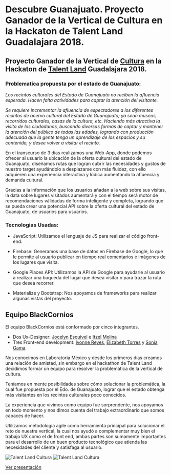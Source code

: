 # Descubre Guanajuato. Proyecto Ganador de la Vertical de Cultura en la Hackaton de Talent Land Guadalajara 2018.

## Proyecto Ganador de la Vertical de [Cultura](http://hackathon.talent-network.org/portfolio/cultura/) en la Hackaton de [Talent Land](http://2018.talent-land.mx/) Guadalajara 2018.

### Problematica propuesta por el estado de Guanajuato:

*Los recintos culturales del Estado de Guanajuato no reciben la afluencia esperada. Hacen falta actividades para captar la atención del visitante.*

*Se requiere incrementar la afluencia de espectadores a los diferentes recintos de acervo cultural del Estado de Guanajuato; ya sean museos, recorridos culturales, casas de la cultura, etc. Haciendo más atractiva la visita de los ciudadanos, buscando diversas formas de captar y mantener la atención del público de todas las edades, logrando con producción adecuada que la gente tenga un aprendizaje de los espacios y su contenido, y desee volver a visitar el recinto.*

En el transcurso de 3 dias realizamos una Web-App, donde podemos ofrecer al usuario la ubicación de la oferta cultural del estado de Guanajuato, diseñamos rutas que logran cubrir las necesidades y gustos de nuestro target ayudándolo a desplazarse con más fluidez, con ello adquieren una experiencia interactiva y lúdica aumentando la afluencia y demanda cultural.

Gracias a la información que los usuarios añadan a la web sobre sus visitas, la data sobre lugares visitados aumentará  y con el tiempo será motor de recomendaciones válidadas de forma inteligente y completa, logrando que se pueda crear una potencial API sobre la oferta cultural del estado de Guanajuato, de usuarios para usuarios.

### Tecnologias Usadas:

- JavaScript: Utilizamos el lenguaje de JS para realizar el código front-end.

- Firebase: Generamos una base de datos en Firebase de Google, lo que le permite al usuario publicar en tiempo real comentarios e imágenes de los lugares que visita. 

- Google Places API: Utilizamos la API de Google para ayudarle al usuario a realizar una buqueda del lugar que desea visitar o para trazar la ruta que desea recorrer.

- Materialize y Bootstrap: Nos apoyamos de frameworks para realizar algunas vistas del proyecto. 

## Equipo BlackCornios

El equipo BlackCornios está conformado por cinco integrantes.
- Dos Ux-Designer: [Jocelyn Esquivel](https://github.com/joyloove) e [Itzel Molina](https://github.com/ItzelMolina)
- Tres Front-end development: [Ivonne Reyes](https://github.com/IvonReD), [Elizabeth Torres](https://github.com/superliza) y [Sonia Gama](https://github.com/SoniaGama).

Nos conocimos en Laboratoria México y desde los primeros días creamos una relación de amistad, sin embargo en el hackathon de Talent Land decidimos formar un equipo para resolver la problemática de la vertical de cultura.

Teníamos en mente posibilidades sobre cómo solucionar la problemática, la cual fue propuesta por el Edo. de Guanajuato, lograr que el estado obtenga más visitantes en los recintos culturales poco conocidos.

La experiencia que vivimos como equipo fue sorprendente, nos apoyamos en todo momento y nos dimos cuenta del trabajo extraordinario que somos capaces de hacer.

Utilizamos metodología agile como herramienta principal  para  solucionar el reto de nuestra vertical, la cual nos ayudó a complementar muy bien el trabajo UX como el de front end, ambas partes son sumamente importantes para el desarrollo de un buen producto tecnológico que atienda las necesidades del cliente y satisfaga al usuario. 

<!-- ![Talent-Land Cultura](https://user-images.githubusercontent.com/32865262/38578148-bf2fa392-3cc8-11e8-9ce9-e05cb333fa81.png)
![Talent-Land Cultura](https://user-images.githubusercontent.com/32865262/38578149-bf58c664-3cc8-11e8-972f-6258390ade3a.png)
![Talent-Land Cultura](https://user-images.githubusercontent.com/32865262/38578150-bf727d02-3cc8-11e8-9d87-8c39c04c7fa9.png)
![Talent-Land Cultura](https://user-images.githubusercontent.com/32865262/38578151-bf8ecd86-3cc8-11e8-810e-7170ca79f658.png)
![Talent-Land Cultura](https://user-images.githubusercontent.com/32865262/38578152-bfab4330-3cc8-11e8-9157-f3076b86c32b.png)
![Talent-Land Cultura](https://user-images.githubusercontent.com/32865262/38578153-bfd0d3d4-3cc8-11e8-9b28-9dc6f8f92804.png) -->

![Talent Land Cultura](https://user-images.githubusercontent.com/32865262/38831592-7b727884-4185-11e8-8ed6-3763e1a7fdb9.gif)
![Talent Land Cultura](https://user-images.githubusercontent.com/32865262/38831593-7b8b3bd0-4185-11e8-845f-f3b59797c4f0.gif)

[Ver presentación](https://www.slideshare.net/SoniaGama7/descubre-guanajuato)